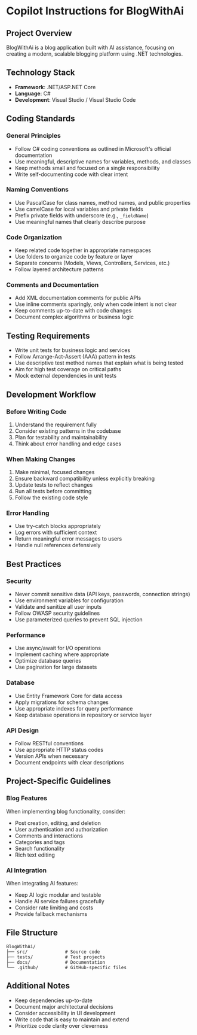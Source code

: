# Copilot Instructions for BlogWithAi

## Project Overview
BlogWithAi is a blog application built with AI assistance, focusing on creating a modern, scalable blogging platform using .NET technologies.

## Technology Stack
- **Framework**: .NET/ASP.NET Core
- **Language**: C#
- **Development**: Visual Studio / Visual Studio Code

## Coding Standards

### General Principles
- Follow C# coding conventions as outlined in Microsoft's official documentation
- Use meaningful, descriptive names for variables, methods, and classes
- Keep methods small and focused on a single responsibility
- Write self-documenting code with clear intent

### Naming Conventions
- Use PascalCase for class names, method names, and public properties
- Use camelCase for local variables and private fields
- Prefix private fields with underscore (e.g., `_fieldName`)
- Use meaningful names that clearly describe purpose

### Code Organization
- Keep related code together in appropriate namespaces
- Use folders to organize code by feature or layer
- Separate concerns (Models, Views, Controllers, Services, etc.)
- Follow layered architecture patterns

### Comments and Documentation
- Add XML documentation comments for public APIs
- Use inline comments sparingly, only when code intent is not clear
- Keep comments up-to-date with code changes
- Document complex algorithms or business logic

## Testing Requirements
- Write unit tests for business logic and services
- Follow Arrange-Act-Assert (AAA) pattern in tests
- Use descriptive test method names that explain what is being tested
- Aim for high test coverage on critical paths
- Mock external dependencies in unit tests

## Development Workflow

### Before Writing Code
1. Understand the requirement fully
2. Consider existing patterns in the codebase
3. Plan for testability and maintainability
4. Think about error handling and edge cases

### When Making Changes
1. Make minimal, focused changes
2. Ensure backward compatibility unless explicitly breaking
3. Update tests to reflect changes
4. Run all tests before committing
5. Follow the existing code style

### Error Handling
- Use try-catch blocks appropriately
- Log errors with sufficient context
- Return meaningful error messages to users
- Handle null references defensively

## Best Practices

### Security
- Never commit sensitive data (API keys, passwords, connection strings)
- Use environment variables for configuration
- Validate and sanitize all user inputs
- Follow OWASP security guidelines
- Use parameterized queries to prevent SQL injection

### Performance
- Use async/await for I/O operations
- Implement caching where appropriate
- Optimize database queries
- Use pagination for large datasets

### Database
- Use Entity Framework Core for data access
- Apply migrations for schema changes
- Use appropriate indexes for query performance
- Keep database operations in repository or service layer

### API Design
- Follow RESTful conventions
- Use appropriate HTTP status codes
- Version APIs when necessary
- Document endpoints with clear descriptions

## Project-Specific Guidelines

### Blog Features
When implementing blog functionality, consider:
- Post creation, editing, and deletion
- User authentication and authorization
- Comments and interactions
- Categories and tags
- Search functionality
- Rich text editing

### AI Integration
When integrating AI features:
- Keep AI logic modular and testable
- Handle AI service failures gracefully
- Consider rate limiting and costs
- Provide fallback mechanisms

## File Structure
```
BlogWithAi/
├── src/              # Source code
├── tests/            # Test projects
├── docs/             # Documentation
└── .github/          # GitHub-specific files
```

## Additional Notes
- Keep dependencies up-to-date
- Document major architectural decisions
- Consider accessibility in UI development
- Write code that is easy to maintain and extend
- Prioritize code clarity over cleverness
